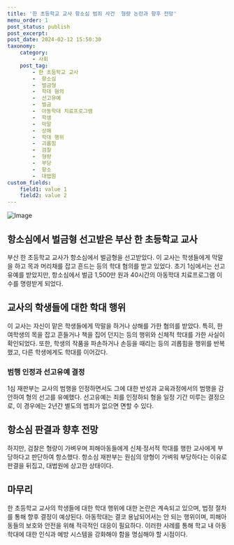 ```yaml
---
title: '한 초등학교 교사 항소심 범죄 사건  형량 논란과 향후 전망'
menu_order: 1
post_status: publish
post_excerpt: 
post_date: 2024-02-12 15:50:30
taxonomy:
    category:
        - 사회
    post_tag:
        - 한 초등학교 교사
        -  항소심
        -  벌금형
        -  학대 혐의
        -  선고유예
        -  벌금
        -  아동학대 치료프로그램
        -  학생
        -  막말
        -  상해
        -  학대 행위
        -  괴롭힘
        -  검찰
        -  형량
        -  부당
        -  항소
        -  대법원
custom_fields:
    field1: value 1
    field2: value 2
---
```


![Image](https://imgnews.pstatic.net/image/469/2024/02/12/0000784910_001_20240212100701535.jpg?type=w647)

## 항소심에서 벌금형 선고받은 부산 한 초등학교 교사
부산 한 초등학교 교사가 항소심에서 벌금형을 선고받았다. 이 교사는 학생들에게 막말을 하고 목과 머리채를 잡고 흔드는 등의 학대 혐의를 받고 있었다. 초기 1심에서는 선고유예를 받았지만, 항소심에서 벌금 1,500만 원과 40시간의 아동학대 치료프로그램 이수를 명령받게 되었다.
## 교사의 학생들에 대한 학대 행위
이 교사는 자신이 맡은 학생들에게 막말을 하거나 상해를 가한 혐의를 받았다. 특히, 한 여학생의 목을 잡고 흔들거나 책을 집어 던지는 등의 행위와 신체적 학대를 가한 사실이 확인되었다. 또한, 학생의 작품을 파손하거나 손등을 때리는 등의 괴롭힘을 행위를 반복했고, 다른 학생에게도 학대를 이어갔다.
### 범행 인정과 선고유예 결정
1심 재판부는 교사의 범행을 인정하면서도 그에 대한 반성과 교육과정에서의 범행을 감안하여 형의 선고를 유예했다. 선고유예는 죄를 인정하되 형을 일정 기간 미루는 결정으로, 이 경우에는 2년간 별도의 범죄가 없으면 면할 수 있다.
## 항소심 판결과 향후 전망
하지만, 검찰은 형량이 가벼우며 피해아동들에게 신체·정서적 학대를 행한 교사에게 부당하다고 판단하여 항소했다. 항소심 재판부는 원심의 양형이 가벼워 부당하다는 이유로 판결을 뒤집고, 대법원에 상고한 상태이다.
## 마무리
한 초등학교 교사의 학생들에 대한 학대 행위에 대한 논란은 계속되고 있으며, 법정 절차를 통해 향후 결정이 예상된다. 아동학대는 결코 용납되어서는 안 되는 행위이며, 피해아동들의 보호와 안전을 위해 적극적인 대응이 필요하다. 이러한 사례를 통해 학교 내 아동학대에 대한 인식과 예방 시스템을 강화해야 함을 명심해야 할 시점이다.
